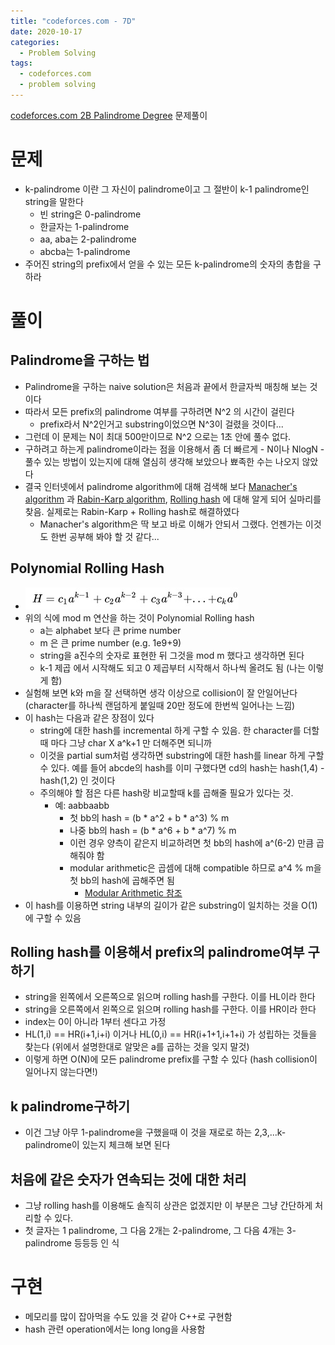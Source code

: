 ```yaml
---
title: "codeforces.com - 7D"
date: 2020-10-17
categories:
  - Problem Solving
tags:
  - codeforces.com
  - problem solving
---
```


[codeforces 2B]: http://codeforces.com/problemset/problem/7/D
[manachers algorithm]: https://en.wikipedia.org/wiki/Longest_palindromic_substring
[rabin karp algorithm]: https://en.wikipedia.org/wiki/Rabin%E2%80%93Karp_algorithm
[rolling hash]: https://en.wikipedia.org/wiki/Rolling_hash
[modular arithmetic]: https://en.wikipedia.org/wiki/Modular_arithmetic

[codeforces.com 2B Palindrome Degree][codeforces 2B] 문제풀이

# 문제
- k-palindrome 이란 그 자신이 palindrome이고 그 절반이 k-1 palindrome인 string을 말한다
    - 빈 string은 0-palindrome
    - 한글자는 1-palindrome
    - aa, aba는 2-palindrome
    - abcba는 1-palindrome
- 주어진 string의 prefix에서 얻을 수 있는 모든 k-palindrome의 숫자의 총합을 구하라

# 풀이

## Palindrome을 구하는 법
- Palindrome을 구하는 naive solution은 처음과 끝에서 한글자씩 매칭해 보는 것이다
- 따라서 모든 prefix의 palindrome 여부를 구하려면 N^2 의 시간이 걸린다
	- prefix라서 N^2인거고 substring이었으면 N^3이 걸렸을 것이다...
- 그런데 이 문제는 N이 최대 500만이므로 N^2 으로는 1초 안에 풀수 없다.
- 구하려고 하는게 palindrome이라는 점을 이용해서 좀 더 빠르게 - N이나 NlogN - 풀수 있는 방법이 있는지에 대해 열심히 생각해 보았으나 뾰족한 수는 나오지 않았다
- 결국 인터넷에서 palindrome algorithm에 대해 검색해 보다 [Manacher's algorithm][manachers algorithm] 과 [Rabin-Karp algorithm][rabin karp algorithm], [Rolling hash][rolling hash] 에 대해 알게 되어 실마리를 찾음. 실제로는 Rabin-Karp + Rolling hash로 해결하였다
	- Manacher's algorithm은 딱 보고 바로 이해가 안되서 그랬다. 언젠가는 이것도 한번 공부해 봐야 할 것 같다...

## Polynomial Rolling Hash
- ![](/assets/images/codeforces_7D_rollinghash.jpg)
- 위의 식에 mod m 연산을 하는 것이 Polynomial Rolling hash
	- a는 alphabet 보다 큰 prime number
	- m 은 큰 prime number (e.g. 1e9+9)
	- string을 a진수의 숫자로 표현한 뒤 그것을 mod m 했다고 생각하면 된다
	- k-1 제곱 에서 시작해도 되고 0 제곱부터 시작해서 하나씩 올려도 됨 (나는 이렇게 함)
- 실험해 보면 k와 m을 잘 선택하면 생각 이상으로 collision이 잘 안일어난다 (character를 하나씩 랜덤하게 붙일때 20만 정도에 한번씩 일어나는 느낌)
- 이 hash는 다음과 같은 장점이 있다
	- string에 대한 hash를 incremental 하게 구할 수 있음. 한 character를 더할때 마다 그냥 char X a^k+1 만 더해주면 되니까
	- 이것을 partial sum처럼 생각하면 substring에 대한 hash를 linear 하게 구할 수 있다. 예를 들어 abcde의 hash를 이미 구했다면 cd의 hash는 hash(1,4) - hash(1,2) 인 것이다
	- 주의해야 할 점은 다른 hash랑 비교할때 k를 곱해줄 필요가 있다는 것.
		- 예: aabbaabb
			- 첫 bb의 hash   = (b * a^2 + b * a^3) % m
			- 나중 bb의 hash = (b * a^6 + b * a^7) % m
			- 이런 경우 양측이 같은지 비교하려면 첫 bb의 hash에 a^(6-2) 만큼 곱해줘야 함
			- modular arithmetic은 곱셈에 대해 compatible 하므로 a^4 % m을 첫 bb의 hash에 곱해주면 됨
				- [Modular Arithmetic 참조][modular arithmetic]
- 이 hash를 이용하면 string 내부의 길이가 같은 substring이 일치하는 것을 O(1)에 구할 수 있음

## Rolling hash를 이용해서 prefix의 palindrome여부 구하기
- string을 왼쪽에서 오른쪽으로 읽으며 rolling hash를 구한다. 이를 HL이라 한다
- string을 오른쪽에서 왼쪽으로 읽으며 rolling hash를 구한다. 이를 HR이라 한다
- index는 0이 아니라 1부터 센다고 가정
- HL(1,i) == HR(i+1,i+i) 이거나 HL(0,i) == HR(i+1+1,i+1+i) 가 성립하는 것들을 찾는다 (위에서 설명한대로 알맞은 a를 곱하는 것을 잊지 말것)
- 이렇게 하면 O(N)에 모든 palindrome prefix를 구할 수 있다 (hash collision이 일어나지 않는다면!)

## k palindrome구하기
- 이건 그냥 아무 1-palindrome을 구했을때 이 것을 재로로 하는 2,3,...k-palindrome이 있는지 체크해 보면 된다

## 처음에 같은 숫자가 연속되는 것에 대한 처리
- 그냥 rolling hash를 이용해도 솔직히 상관은 없겠지만 이 부분은 그냥 간단하게 처리할 수 있다.
- 첫 글자는 1 palindrome, 그 다음 2개는 2-palindrome, 그 다음 4개는 3-palindrome 등등등 인 식

# 구현
- 메모리를 많이 잡아먹을 수도 있을 것 같아 C++로 구현함
- hash 관련 operation에서는 long long을 사용함
